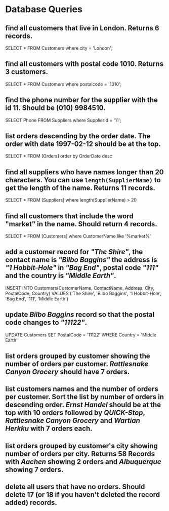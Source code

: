 # Database Queries

## find all customers that live in London. Returns 6 records.
SELECT * FROM Customers where city = 'London';

## find all customers with postal code 1010. Returns 3 customers.
SELECT * FROM Customers where postalcode = '1010';

## find the phone number for the supplier with the id 11. Should be (010) 9984510.
SELECT Phone FROM Suppliers where SupplierId = '11';

## list orders descending by the order date. The order with date 1997-02-12 should be at the top.
SELECT * FROM [Orders] order by OrderDate desc

## find all suppliers who have names longer than 20 characters. You can use `length(SupplierName)` to get the length of the name. Returns 11 records.
SELECT * FROM [Suppliers] where length(SupplierName) > 20

## find all customers that include the word "market" in the name. Should return 4 records.
SELECT * FROM [Customers] where CustomerName like '%market%'

## add a customer record for _"The Shire"_, the contact name is _"Bilbo Baggins"_ the address is _"1 Hobbit-Hole"_ in _"Bag End"_, postal code _"111"_ and the country is _"Middle Earth"_.
INSERT INTO Customers(CustomerName, ContactName, Address, City, PostalCode, Country)
VALUES ('The Shire', 'Bilbo Baggins', '1 Hobbit-Hole', 'Bag End', '111', 'Middle Earth')

## update _Bilbo Baggins_ record so that the postal code changes to _"11122"_.
UPDATE Customers SET PostalCode = '11122' WHERE Country = 'Middle Earth'

## list orders grouped by customer showing the number of orders per customer. _Rattlesnake Canyon Grocery_ should have 7 orders.

## list customers names and the number of orders per customer. Sort the list by number of orders in descending order. _Ernst Handel_ should be at the top with 10 orders followed by _QUICK-Stop_, _Rattlesnake Canyon Grocery_ and _Wartian Herkku_ with 7 orders each.

## list orders grouped by customer's city showing number of orders per city. Returns 58 Records with _Aachen_ showing 2 orders and _Albuquerque_ showing 7 orders.


## delete all users that have no orders. Should delete 17 (or 18 if you haven't deleted the record added) records.



<!-- list orders grouped by customer showing the number of orders per customer. Rattlesnake Canyon Grocery should have 7 orders.
SELECT c.CustomerName, count(o.OrderID) FROM Customers c LEFT JOIN Orders o ON c.CustomerID = o.CustomerID GROUP BY 1

list customers names and the number of orders per customer. Sort the list by number of orders in descending order. Ernst Handel should be at the top with 10 orders followed by QUICK-Stop, Rattlesnake Canyon Grocery and Wartian Herkku with 7 orders each.
SELECT c.CustomerName, count(o.OrderID) FROM Customers c LEFT JOIN Orders o ON c.CustomerID = o.CustomerID GROUP BY 1 ORDER BY 2 DESC

list orders grouped by customer's city showing number of orders per city. Returns 58 Records with Aachen showing 2 orders and Albuquerque showing 7 orders.
SELECT c.City, count(o.OrderID) FROM Customers c LEFT JOIN Orders o ON c.CustomerID = o.CustomerID GROUP BY 1 ORDER BY 1

delete all users that have no orders. Should delete 17 (or 18 if you haven't deleted the record added) records.
DELETE FROM Customers WHERE CustomerID IN ( SELECT c.CustomerID FROM Customers c LEFT JOIN Orders o ON c.CustomerID = o.CustomerID GROUP BY c.CustomerID HAVING count(o.OrderID) = 0 ) -->